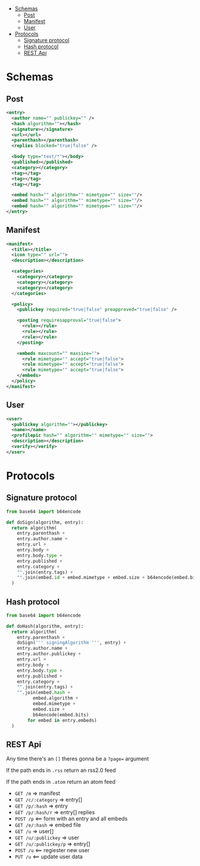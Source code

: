 - [Schemas](#schemas)
  - [Post](#post)
  - [Manifest](#manifest)
  - [User](#user)
- [Protocols](#protocols)
  - [Signature protocol](#signature-protocol)
  - [Hash protocol](#hash-protocol)
  - [REST Api](#rest-api)

# Schemas

## Post

```xml
<entry>
  <author name="" publickey="" />
  <hash algorithm=""></hash>
  <signature></signature>
  <url></url>
  <parenthash></parenthash>
  <replies blocked="true|false" />

  <body type="text/*"></body>
  <published></published>
  <category></category>
  <tag></tag>
  <tag></tag>
  <tag></tag>

  <embed hash="" algorithm="" mimetype="" size=""/>
  <embed hash="" algorithm="" mimetype="" size=""/>
  <embed hash="" algorithm="" mimetype="" size=""/>
</entry>
```

## Manifest

```xml
<manifest>
  <title></title>
  <icon type="" url="">
  <description></description>

  <categories>
    <category></category>
    <category></category>
    <category></category>
  </categories>

  <policy>
    <publickey required="true|false" preapproved="true|false" />

    <posting requiresapproval="true|false">
      <rule></rule>
      <rule></rule>
      <rule></rule>
    </posting>

    <embeds maxcount="" maxsize="">
      <rule mimetype="" accept="true|false">
      <rule mimetype="" accept="true|false">
      <rule mimetype="" accept="true|false">
    </embeds>
  </policy>
</manifest>
```

## User

```xml
<user>
  <publickey algorithm=""></publickey>
  <name></name>
  <profilepic hash="" algorithm="" mimetype="" size="">
  <description></description>
  <verify></verify>
</user>
```

# Protocols

## Signature protocol

```python
from base64 import b64encode

def doSign(algorithm, entry):
  return algorithm(
    entry.parenthash +
    entry.author.name +
    entry.url +
    entry.body +
    entry.body.type +
    entry.published +
    entry.category +
    "".join(entry.tags) +
    "".join(embed.id + embed.mimetype + embed.size + b64encode(embed.bits) for embed in entry.embeds)
  )

```

## Hash protocol

```python
from base64 import b64encode

def doHash(algorithm, entry):
  return algorithm(
    entry.parenthash +
    doSign(''' signingAlgorithm ''', entry) +
    entry.author.name +
    entry.author.publickey +
    entry.url +
    entry.body +
    entry.body.type +
    entry.published +
    entry.category +
    "".join(entry.tags) +
    "".join(embed.hash +
          embed.algorithm +
          embed.mimetype +
          embed.size +
          b64encode(embed.bits)
        for embed in entry.embeds)
  )

```

## REST Api

Any time there's an `[]` theres gonna be a `?page=` argument

If the path ends in `.rss` return an rss2.0 feed

If the path ends in `.atom` return an atom feed

- `GET /m` => manifest
- `GET /c/:category` => entry[]
- `GET /p/:hash` => entry
- `GET /p/:hash/r` => entry[] replies
- `POST /p` <== form with an entry and all embeds
- `GET /e/:hash` => embed file
- `GET /u` => user[]
- `GET /u/:publickey` => user
- `GET /u/:publickey/p` => entry[]
- `POST /u` <== regiester new user
- `PUT /u` <== update user data
